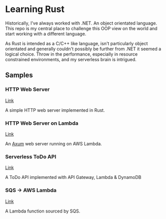 # Learning Rust

Historically, I've always worked with .NET. An object orientated language. This repo is my central place to challenge this OOP view on the world and start working with a different language.

As Rust is intended as a C/C++ like language, isn't particularly object orientated and generally couldn't possibly be further from .NET it seemed a logical choice. Throw in the performance, especially in resource constrained environments, and my serverless brain is intrigued.

## Samples

### HTTP Web Server

[Link](./src/actix-gcd)

A simple HTTP web server implemented in Rust.

### HTTP Web Server on Lambda

[Link](./src/axum-lambda-web)

An [Axum](https://github.com/tokio-rs/axum) web server running on AWS Lambda.

### Serverless ToDo API

[Link](./src/serverless-todo)

A ToDo API implemented with API Gateway, Lambda & DynamoDB

### SQS -> AWS Lambda

[Link](./src/sqs-sourced-lambda)

A Lambda function sourced by SQS.
